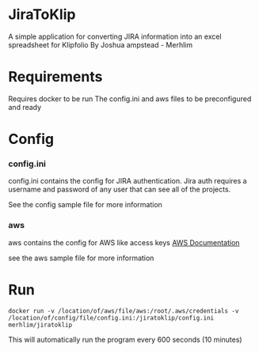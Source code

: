 # JiraToKlip
A simple application for converting JIRA information into an excel spreadsheet for Klipfolio
By Joshua ampstead - Merhlim

# Requirements
Requires docker to be run
The config.ini and aws files to be preconfigured and ready

# Config
### config.ini
config.ini contains the config for JIRA authentication. Jira auth requires a username and password of any user that can see all of the projects.

See the config sample file for more information

### aws
aws contains the config for AWS like access keys [AWS Documentation](http://docs.aws.amazon.com/cli/latest/userguide/cli-chap-getting-started.html)

see the aws sample file for more information

# Run

```
docker run -v /location/of/aws/file/aws:/root/.aws/credentials -v /location/of/config/file/config.ini:/jiratoklip/config.ini merhlim/jiratoklip
```

This will automatically run the program every 600 seconds (10 minutes)
